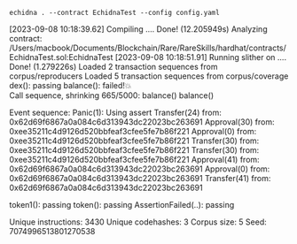 `echidna . --contract EchidnaTest --config config.yaml`

[2023-09-08 10:18:39.62] Compiling .... Done! (12.205949s)
Analyzing contract: /Users/macbook/Documents/Blockchain/Rare/RareSkills/hardhat/contracts/EchidnaTest.sol:EchidnaTest
[2023-09-08 10:18:51.91] Running slither on .... Done! (1.279226s)
Loaded 2 transaction sequences from corpus/reproducers
Loaded 5 transaction sequences from corpus/coverage
dex(): passing
balance(): failed!💥  
 Call sequence, shrinking 665/5000:
balance()
balance()

Event sequence:
Panic(1): Using assert
Transfer(24) from: 0x62d69f6867a0a084c6d313943dc22023bc263691
Approval(30) from: 0xee35211c4d9126d520bbfeaf3cfee5fe7b86f221
Approval(0) from: 0xee35211c4d9126d520bbfeaf3cfee5fe7b86f221
Transfer(30) from: 0xee35211c4d9126d520bbfeaf3cfee5fe7b86f221
Transfer(30) from: 0xee35211c4d9126d520bbfeaf3cfee5fe7b86f221
Approval(41) from: 0x62d69f6867a0a084c6d313943dc22023bc263691
Approval(0) from: 0x62d69f6867a0a084c6d313943dc22023bc263691
Transfer(41) from: 0x62d69f6867a0a084c6d313943dc22023bc263691

token1(): passing
token(): passing
AssertionFailed(..): passing

Unique instructions: 3430
Unique codehashes: 3
Corpus size: 5
Seed: 7074996513801270538
